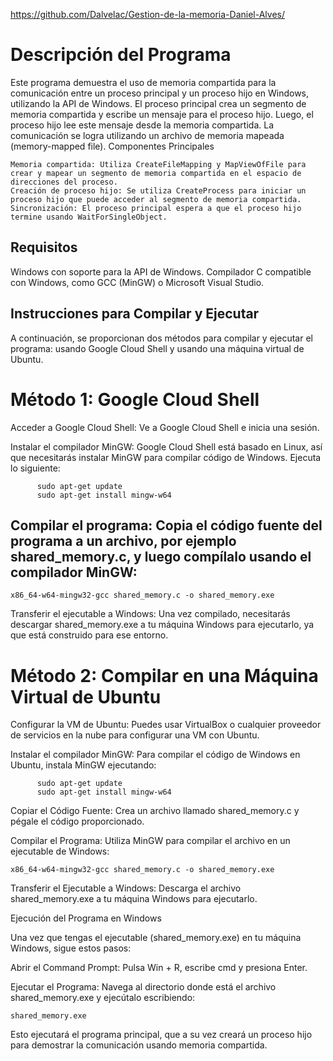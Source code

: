 https://github.com/Dalvelac/Gestion-de-la-memoria-Daniel-Alves/

# Descripción del Programa

Este programa demuestra el uso de memoria compartida para la comunicación entre un proceso principal y un proceso hijo en Windows, utilizando la API de Windows. El proceso principal crea un segmento de memoria compartida y escribe un mensaje para el proceso hijo. Luego, el proceso hijo lee este mensaje desde la memoria compartida. La comunicación se logra utilizando un archivo de memoria mapeada (memory-mapped file).
Componentes Principales

    Memoria compartida: Utiliza CreateFileMapping y MapViewOfFile para crear y mapear un segmento de memoria compartida en el espacio de direcciones del proceso.
    Creación de proceso hijo: Se utiliza CreateProcess para iniciar un proceso hijo que puede acceder al segmento de memoria compartida.
    Sincronización: El proceso principal espera a que el proceso hijo termine usando WaitForSingleObject.

## Requisitos

Windows con soporte para la API de Windows.
Compilador C compatible con Windows, como GCC (MinGW) o Microsoft Visual Studio.

## Instrucciones para Compilar y Ejecutar

A continuación, se proporcionan dos métodos para compilar y ejecutar el programa: usando Google Cloud Shell y usando una máquina virtual de Ubuntu.

# Método 1: Google Cloud Shell

Acceder a Google Cloud Shell: Ve a Google Cloud Shell e inicia una sesión.

Instalar el compilador MinGW: Google Cloud Shell está basado en Linux, así que necesitarás instalar MinGW para compilar código de Windows. Ejecuta lo siguiente:
```
      sudo apt-get update
      sudo apt-get install mingw-w64
``` 

## Compilar el programa: Copia el código fuente del programa a un archivo, por ejemplo shared_memory.c, y luego compílalo usando el compilador MinGW:

    x86_64-w64-mingw32-gcc shared_memory.c -o shared_memory.exe

Transferir el ejecutable a Windows: Una vez compilado, necesitarás descargar shared_memory.exe a tu máquina Windows para ejecutarlo, ya que está construido para ese entorno.

# Método 2: Compilar en una Máquina Virtual de Ubuntu

Configurar la VM de Ubuntu: Puedes usar VirtualBox o cualquier proveedor de servicios en la nube para configurar una VM con Ubuntu.

Instalar el compilador MinGW: Para compilar el código de Windows en Ubuntu, instala MinGW ejecutando:

```
      sudo apt-get update
      sudo apt-get install mingw-w64
```

Copiar el Código Fuente: Crea un archivo llamado shared_memory.c y pégale el código proporcionado.

Compilar el Programa: Utiliza MinGW para compilar el archivo en un ejecutable de Windows:

    x86_64-w64-mingw32-gcc shared_memory.c -o shared_memory.exe

Transferir el Ejecutable a Windows: Descarga el archivo shared_memory.exe a tu máquina Windows para ejecutarlo.

Ejecución del Programa en Windows

Una vez que tengas el ejecutable (shared_memory.exe) en tu máquina Windows, sigue estos pasos:

Abrir el Command Prompt: Pulsa Win + R, escribe cmd y presiona Enter.

Ejecutar el Programa: Navega al directorio donde está el archivo shared_memory.exe y ejecútalo escribiendo:

    shared_memory.exe

Esto ejecutará el programa principal, que a su vez creará un proceso hijo para demostrar la comunicación usando memoria compartida.
